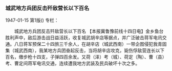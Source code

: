 ### 城武地方兵团反击歼敌营长以下百名

1947-01-15
第1版()
专栏：

　　城武地方兵团反击歼敌营长以下百名
    【本报冀鲁豫前线十四日电】金乡鱼台胜利声中，敌后游击战日益活跃，收复城武胡辛店等据点，并广泛破击蒋军电讯交通。八日蒋军预保二十四旅三千余人，在胡辛店（城武西南）一带企图侵犯我青固集（城武西南），我某地方兵团奋起反击，当将胡辛店攻克，毙伤俘敌营连长以下百名，缴步枪十四支，子弹四百余发。又荷（泽）考（城）、荷定（陶）、曹（县）考、曹定间蒋军电讯交通，连续遭我地方武装及民兵破坏十次之多。
